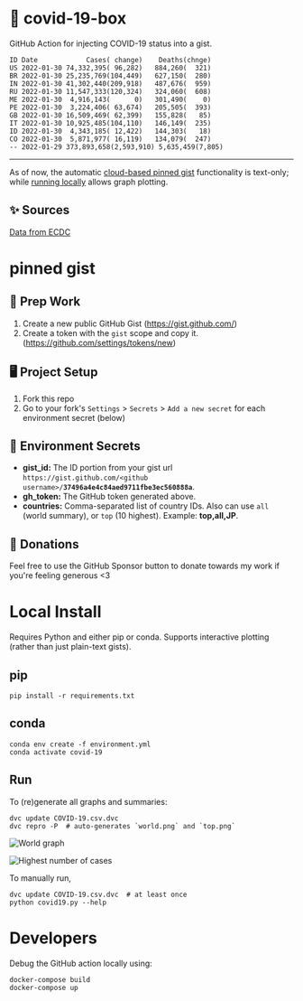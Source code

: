# 🏥 covid-19-box

GitHub Action for injecting COVID-19 status into a gist.

```
ID Date            Cases( change)    Deaths(chnge)
US 2022-01-30 74,332,395( 96,282)   884,260(  321)
BR 2022-01-30 25,235,769(104,449)   627,150(  280)
IN 2022-01-30 41,302,440(209,918)   487,676(  959)
RU 2022-01-30 11,547,333(120,324)   324,060(  608)
ME 2022-01-30  4,916,143(      0)   301,490(    0)
PE 2022-01-30  3,224,406( 63,674)   205,505(  393)
GB 2022-01-30 16,509,469( 62,399)   155,828(   85)
IT 2022-01-30 10,925,485(104,110)   146,149(  235)
ID 2022-01-30  4,343,185( 12,422)   144,303(   18)
CO 2022-01-30  5,871,977( 16,119)   134,079(  247)
-- 2022-01-29 373,893,658(2,593,910) 5,635,459(7,805)
```

---

As of now, the automatic [cloud-based pinned gist](#pinned-gist) functionality is text-only;
while [running locally](#local-install) allows graph plotting.

## ✨ Sources

[Data from ECDC](https://www.ecdc.europa.eu/en/publications-data/download-todays-data-geographic-distribution-covid-19-cases-worldwide)

# pinned gist

## 🎒 Prep Work
1. Create a new public GitHub Gist (https://gist.github.com/)
1. Create a token with the `gist` scope and copy it. (https://github.com/settings/tokens/new)

## 🖥 Project Setup
1. Fork this repo
1. Go to your fork's `Settings` > `Secrets` > `Add a new secret` for each environment secret (below)

## 🤫 Environment Secrets
- **gist_id:** The ID portion from your gist url `https://gist.github.com/<github username>/`**`37496a4e4c84aed9711fbe3ec560888a`**.
- **gh_token:** The GitHub token generated above.
- **countries:** Comma-separated list of country IDs. Also can use `all` (world summary), or `top` (10 highest). Example: **top,all,JP**.

## 💸 Donations

Feel free to use the GitHub Sponsor button to donate towards my work if you're feeling generous <3

# Local Install

Requires Python and either pip or conda. Supports interactive plotting (rather than just plain-text gists).

## pip

```
pip install -r requirements.txt
```

## conda

```
conda env create -f environment.yml
conda activate covid-19
```

## Run

To (re)generate all graphs and summaries:

```
dvc update COVID-19.csv.dvc
dvc repro -P  # auto-generates `world.png` and `top.png`
```

![World graph](world.png)

![Highest number of cases](top.png)

To manually run,

```
dvc update COVID-19.csv.dvc  # at least once
python covid19.py --help
```

# Developers

Debug the GitHub action locally using:

```
docker-compose build
docker-compose up
```
